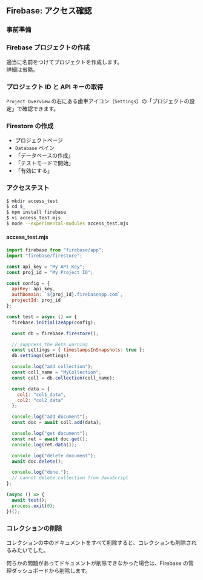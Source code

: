 ## Firebase: アクセス確認

### 事前準備

### Firebase プロジェクトの作成

適当に名前をつけてプロジェクトを作成します。  
詳細は省略。

### プロジェクト ID と API キーの取得

`Project Overview` の右にある歯車アイコン（`Settings`）の「プロジェクトの設定」で確認できます。

### Firestore の作成

- プロジェクトページ
- `Database` ペイン
- 「データベースの作成」
- 「テストモードで開始」
- 「有効にする」

### アクセステスト

````sh
$ mkdir access_test
$ cd $_
$ npm install firebase
$ vi access_test.mjs
$ node --experimental-modules access_test.mjs
````

#### access_test.mjs

````javascript
import firebase from "firebase/app";
import "firebase/firestore";

const api_key = "My API Key";
const proj_id = "My Project ID";

const config = {
  apiKey: api_key,
  authDomain: `${proj_id}.firebaseapp.com`,
  projectId: proj_id
};

const test = async () => {
  firebase.initializeApp(config);

  const db = firebase.firestore();

  // suppress the Beta warning
  const settings = { timestampsInSnapshots: true };
  db.settings(settings);

  console.log("add collection");
  const coll_name = "MyCollection";
  const coll = db.collection(coll_name);

  const data = {
    col1: "col1_data",
    col2: "col2_data"
  };

  console.log("add document");
  const doc = await coll.add(data);

  console.log("get document");
  const ret = await doc.get();
  console.log(ret.data());

  console.log("delete document");
  await doc.delete();

  console.log("done.");
  // cannot delete collection from JavaScript
};

(async () => {
  await test();
  process.exit(0);
})();
````

### コレクションの削除

コレクションの中のドキュメントをすべて削除すると、コレクションも削除されるみたいでした。  

何らかの問題があってドキュメントが削除できなかった場合は、Firebase の管理ダッシュボードから削除します。
